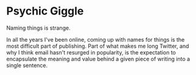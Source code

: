 # Psychic Giggle

Naming things is strange.

In all the years I've been online, coming up with names for things is the most difficult part of publishing. Part of what makes me long Twitter, and why I think email hasn't resurged in popularity, is the expectation to encapsulate the meaning and value behind a given piece of writing into a single sentence.